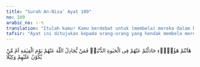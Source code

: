 ```yaml
---
title: "Surah An-Nisa' Ayat 109"
no: 109
arabic_no: ١٠٩
translation: "Itulah kamu! Kamu berdebat untuk (membela) mereka dalam kehidupan dunia ini, tetapi siapa yang akan menentang Allah untuk (membela) mereka pada hari Kiamat? Atau siapakah yang menjadi pelindung mereka (terhadap azab Allah)?"
tafsir: "Ayat ini ditujukan kepada orang-orang yang hendak membela mereka yang curang yakni Bani Â¨afar dan berusaha membersihkan diri mereka dari segala tuduhan mencuri. Andaikata pembelaan mereka itu berhasil, maka siapakah yang sanggup membela mereka di hadapan Allah di hari kiamat? Bukankah waktu itu yang menjadi hakim untuk mengadili segala sengketa adalah Allah yang Maha Mengetahui segala amal perbuatan manusia? Tak seorang pun yang dapat menjadi pembela orang-orang yang bersalah di dunia dan menjadi pelindungnya pada hari kiamat.\n\n(Yaitu) hari (ketika) seseorang sama sekali tidak berdaya (menolong) orang lain. Dan segala urusan pada hari itu dalam kekuasaan Allah. (al-Infitar/82:19).\n\nUmat Islam haruslah menyadari bahwa keberuntungan yang diperolehnya secara curang lewat pengadilan di dunia ini akan menjadi siksaan baginya di akhirat."
---
```

هٰٓاَنْتُمْ هٰٓؤُلَاۤءِ جَادَلْتُمْ عَنْهُمْ فِى الْحَيٰوةِ الدُّنْيَاۗ فَمَنْ يُّجَادِلُ اللّٰهَ عَنْهُمْ يَوْمَ الْقِيٰمَةِ اَمْ مَّنْ يَّكُوْنُ عَلَيْهِمْ وَكِيْلًا 